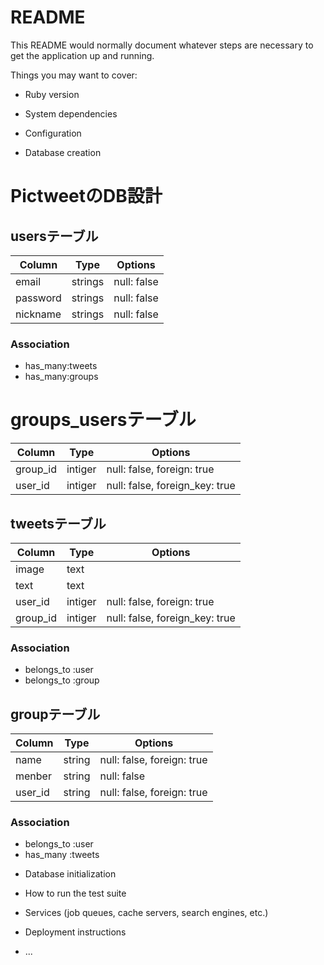 # README

This README would normally document whatever steps are necessary to get the
application up and running.

Things you may want to cover:

* Ruby version

* System dependencies

* Configuration

* Database creation
# PictweetのDB設計
## usersテーブル
|Column|Type|Options|
|------|----|-------|
|email|strings|null: false|
|password|strings|null: false|
|nickname|strings|null: false|
### Association
- has_many:tweets
- has_many:groups

# groups_usersテーブル
|Column|Type|Options|
|------|----|-------|
|group_id|intiger|null: false, foreign: true|
|user_id|intiger|null: false, foreign_key: true|

## tweetsテーブル
|Column|Type|Options|
|------|----|-------|
|image|text||
|text|text||
|user_id|intiger|null: false, foreign: true|
|group_id|intiger|null: false, foreign_key: true|
### Association
- belongs_to :user
- belongs_to :group

## groupテーブル
|Column|Type|Options|
|------|----|-------|
|name|string|null: false, foreign: true|
|menber|string|null: false|
|user_id|string|null: false, foreign: true|
### Association
- belongs_to :user
- has_many :tweets


* Database initialization

* How to run the test suite

* Services (job queues, cache servers, search engines, etc.)

* Deployment instructions

* ...
